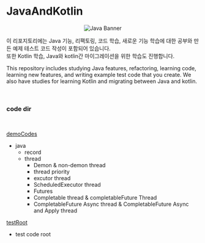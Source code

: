 # JavaAndKotlin

<p align="center">
  <img src="https://user-images.githubusercontent.com/61622657/222023854-a45badab-1773-4a7d-8c68-8032d2100624.png" alt="Java Banner">
</p>

이 리포지토리에는 Java 기능, 리팩토링, 코드 학습, 새로운 기능 학습에 대한 공부와 만든 예제 테스트 코드 작성이 포함되어 있습니다.\
또한 Kotlin 학습, Java와 kotlin간 마이그레이션을 위한 학습도 진행합니다.

This repository includes studying Java features, refactoring, learning code, learning new features, and writing example test code that you create.
We also have studies for learning Kotlin and migrating between Java and kotlin.

<br>

### code dir

<br>

[demoCodes](https://github.com/christopher3810/JavaAndKotlin/tree/master/Java_Feature_Test/demo/src/main/java/com/javafeature/demo)
- java
  - record
  - thread
    - Demon & non-demon thread
    - thread priority
    - excutor thread
    - ScheduledExecutor thread
    - Futures
    - Completable thread & completableFuture Thread
    - CompletableFuture Async thread & CompletableFuture Async and Apply thread


[testRoot](https://github.com/christopher3810/JavaAndKotlin/tree/master/Java_Feature_Test/demo/src/test/java/com/javafeature)
- test code root